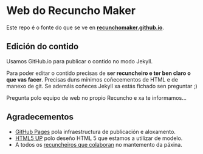 
# Web do Recuncho Maker

Este repo é o fonte do que se ve en __[recunchomaker.github.io](https://recunchomaker.github.io)__. 


## Edición do contido

Usamos GitHub.io para publicar o contido no modo Jekyll.

Para poder editar o contido precisas de __ser recuncheiro e ter ben claro o que vas facer__. Precisas duns mínimos coñecementos de HTML e de manexo de git. Se ademáis coñeces Jekyll xa estás fichado sen preguntar ;)

Pregunta polo equipo de web no propio Recuncho e xa te informamos...


## Agradecementos

  - [GitHub Pages](http://github.io) pola infraestructura de publicación e aloxamento.
  - [HTML5 UP](README-helios.txt) polo deseño HTML 5 que estamos a utilizar de modelo.
  - A todos os [recuncheiros que colaboran](https://github.com/RecunchoMaker/recunchomaker.github.io/graphs/contributors) no mantemento da páxina.

